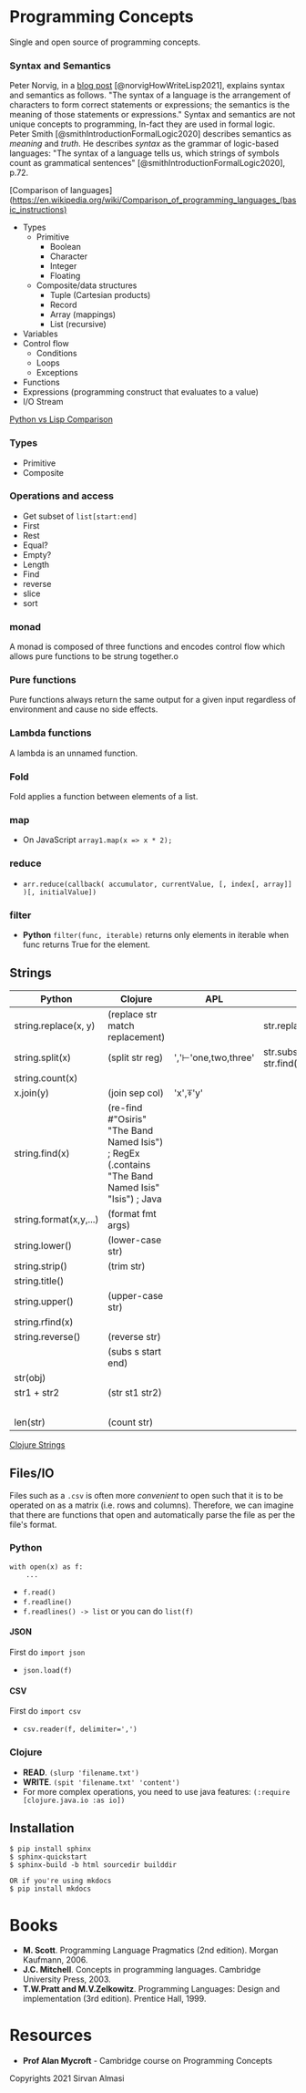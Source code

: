 # Programming Concepts
Single and open source of programming concepts.

### Syntax and Semantics
Peter Norvig, in a [blog post](http://www.norvig.com/lispy.html) [@norvigHowWriteLisp2021], explains syntax and semantics as follows. "The
syntax of a language is the arrangement of characters to form correct statements or expressions; the semantics is the meaning of those statements or expressions." Syntax and semantics are not unique concepts to programming, In-fact they are used in formal logic. Peter Smith [@smithIntroductionFormalLogic2020] describes semantics as *meaning* and *truth*. He describes *syntax* as the grammar of logic-based languages: "The syntax of a language tells us, which strings of symbols count as grammatical sentences" [@smithIntroductionFormalLogic2020], p.72.

[Comparison of languages](https://en.wikipedia.org/wiki/Comparison_of_programming_languages_(basic_instructions)

* Types
    * Primitive
        * Boolean
        * Character
        * Integer
        * Floating
    * Composite/data structures
        * Tuple (Cartesian products)
        * Record
        * Array (mappings)
        * List (recursive)
* Variables
* Control flow
    * Conditions
    * Loops
    * Exceptions
* Functions
* Expressions (programming construct that evaluates to a value)
* I/O Stream

[Python vs Lisp Comparison](http://www.norvig.com/python-lisp.html)
### Types
* Primitive
* Composite

### Operations and access
* Get subset of `list[start:end]`
* First
* Rest
* Equal?
* Empty?
* Length
* Find
* reverse
* slice
* sort

### monad
A monad is composed of three functions and encodes control flow which allows
pure functions to be strung together.o

### Pure functions
Pure functions always return the same output for a given input regardless of environment and cause no side effects.

### Lambda functions
A lambda is an unnamed function.

### Fold
Fold applies a function between elements of a list.

### map
- On JavaScript ```array1.map(x => x * 2);```

### reduce
- ```arr.reduce(callback( accumulator, currentValue, [, index[, array]] )[, initialValue])```

### filter
- **Python** ```filter(func, iterable)``` returns only elements in iterable when func returns True for the element.

## Strings
| Python                 | Clojure                                                                                            | APL                 | C++                            | Rust                      |
|------------------------|----------------------------------------------------------------------------------------------------|---------------------|--------------------------------|---------------------------|
| string.replace(x, y)   | (replace str match replacement)                                                                    |                     | str.replace(19,6,str1,7,6)     | str.replace(x, y)         |
| string.split(x)        | (split str reg)                                                                                    | ','⊢'one,two,three' | str.substr(0, str.find(delim)) | str.split(x)              |
| string.count(x)        |                                                                                                    |                     |                                | str.matches(str1).count() |
| x.join(y)              | (join sep col)                                                                                     | 'x',⍕'y'            |                                |                           |
| string.find(x)         | (re-find #"Osiris" "The Band Named Isis") ; RegEx (.contains "The Band Named Isis" "Isis")  ; Java |                     |                                |                           |
| string.format(x,y,...) | (format fmt args)                                                                                  |                     |                                |                           |
| string.lower()         | (lower-case str)                                                                                   |                     |                                |                           |
| string.strip()         | (trim str)                                                                                         |                     |                                | str.trim()                |
| string.title()         |                                                                                                    |                     |                                |                           |
| string.upper()         | (upper-case str)                                                                                   |                     |                                |                           |
| string.rfind(x)        |                                                                                                    |                     |                                |                           |
| string.reverse()       | (reverse str)                                                                                      |                     |                                |                           |
|                        | (subs s start end)                                                                                 |                     |                                |                           |
| str(obj)               |                                                                                                    |                     |                                | to_string()               |
| str1 + str2            | (str st1 str2)                                                                                     |                     |                                | push()                    |
|                        |                                                                                                    |                     |                                | chars()                   |
| len(str)               | (count str)                                                                                        |                     |                                | len()                     |



[Clojure Strings](https://www.tutorialspoint.com/clojure/clojure_strings.htm)

## Files/IO
Files such as a `.csv` is often more *convenient* to open such that it is to be
operated on as a matrix (i.e. rows and columns). Therefore, we can imagine that
there are functions that open and automatically parse the file as per the file's format.

### Python
```
with open(x) as f:
	...
```

* `f.read()`
* `f.readline()`
* `f.readlines() -> list` or you can do `list(f)`

#### JSON
First do `import json`

* `json.load(f)`
 
#### CSV
First do `import csv`

* `csv.reader(f, delimiter=',')`

### Clojure
* **READ**.  `(slurp 'filename.txt')`
* **WRITE**.  `(spit 'filename.txt' 'content')`
* For more complex operations, you need to use java features: `(:require [clojure.java.io :as io])`

## Installation
```
$ pip install sphinx
$ sphinx-quickstart
$ sphinx-build -b html sourcedir builddir

OR if you're using mkdocs
$ pip install mkdocs
```

# Books
- **M. Scott**. Programming Language Pragmatics (2nd edition).
Morgan Kaufmann, 2006.
- **J.C. Mitchell**. Concepts in programming languages.
Cambridge University Press, 2003.
- **T.W.Pratt and M.V.Zelkowitz**. Programming Languages: Design and implementation (3rd edition).
Prentice Hall, 1999.

# Resources
- **Prof Alan Mycroft** - Cambridge course on Programming Concepts


Copyrights 2021 Sirvan Almasi
